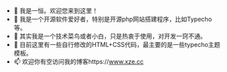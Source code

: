 - 👋 我是一恒。欢迎您来到这里！
- 👀 我是一个开源软件爱好者，特别是开源php网站搭建程序，比如Typecho等。
- 🌱 其实我是一个技术菜鸟或者小白，只是热衷于使用，对开发一窍不通。
- 💞️ 目前这里有一些自行修改的HTML+CSS代码，最主要的是一些typecho主题模板。
- 📫 欢迎你有空访问我的博客https://www.xze.cc
